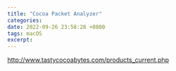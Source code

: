 ```yaml
---
title: "Cocoa Packet Analyzer"
categories: 
date: 2022-09-26 23:58:28 +0800
tags: macOS
excerpt: 
---
```


http://www.tastycocoabytes.com/products_current.php


